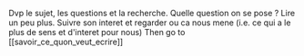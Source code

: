 Dvp le sujet, les questions et la recherche. Quelle question on se pose ? Lire un peu plus. Suivre son interet et regarder ou ca nous mene (i.e. ce qui a le plus de sens et d'interet pour nous)
Then go to [[savoir_ce_quon_veut_ecrire]]
